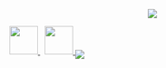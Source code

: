 
<p align="center">
  <img src="https://capsule-render.vercel.app/api?type=venom&height=300&color=gradient&text=HEY%20GEEKS&fontColor=ffd700&animation=twinkling&desc=WELCOME%20TO%20MY%20PROFILE.%20I'M%20FRONTEND%20WEB%20DEV%20AND%20YOU%20CAN%20CHECKOUT%20MY%20PROJECTS&reversal=false&fontSize=44&descSize=-3&textBg=false"/>
</p>
<a href="https://www.instagram.com/_gooorabb_/">
  <img height="50" src="https://user-images.githubusercontent.com/46517096/166974368-9798f39f-1f46-499c-b14e-81f0a3f83a06.png"/>
</a>
&nbsp; 
<a href="https://www.x.com/jattsaab1221?t=p4BSNW1hIOim5GVK5FhPrA&s=09">
  <img height="50" src="https://cdn1.iconfinder.com/data/icons/logotypes/32/square-twitter-256.png"/>
</a>

<img src="https://media2.giphy.com/media/L8K62iTDkzGX6/giphy.gif?cid=ecf05e47lcol6gv0jffd3qywus4bb8bpqr8qxcp1kjth8vxl&ep=v1_gifs_search&rid=giphy.gif&ct=g" align="middle" />
</div>
</div>
<!--
**jaat-gorv/jaat-gorv** is a ✨ _special_ ✨ repository because its `README.md` (this file) appears on your GitHub profile.

Here are some ideas to get you started:

- 🔭 I’m currently working on ...
- 🌱 I’m currently learning ...
- 👯 I’m looking to collaborate on ...
- 🤔 I’m looking for help with ...
- 💬 Ask me about ...
- 📫 How to reach me: ...
- 😄 Pronouns: ...
- ⚡ Fun fact: ...
-->
